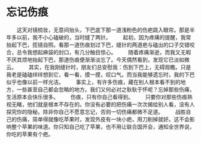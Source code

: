 # 忘记伤痕
　　这天对镜梳妆，无意间抬头，下巴底下那一道浅粉色的伤疤跳入眼帘。那是半年多以前，我不小心磕破的，当时缝了两针。 
　　起初，因为疼痛的提醒，我常抬起下巴，揽镜自照。看那一道伤痕划过下巴，缝针的两道疤与磕出的口子交错咬合，总令我想起麻袋的封口，有几分触目惊心。 
　　随着疼痛渐逝，而我又无暇不厌其烦地抬起下巴，那道伤痕便渐渐淡忘了。今天偶然看到，发现它已淡如微云。 
　　其实，在我刚缝针时，朋友们总安慰我：伤到下巴上，无碍观瞻。只是我老是磕磕绊绊想到它，看一看，摸一摸，叹口气。而当我能够遗忘时，我的下巴似乎也像以前一样光洁。 
　　事实上，有许多伤痕，藏在别人根本看不到的地方，一些甚至自己都会忽略的地方。我们又何必对之耿耿于怀呢？忘掉那些伤痛，生活原本会快乐很多。 
　　伤痕，只有你自己看得到。 
　　只要你对那些伤痕熟视无睹，他们就是根本不存在的。你没有必要的把伤痛一次次揭给别人看，没有人探究你的隐秘。除非你自己不愿意忘记，否则一切伤痛都微不足道。 
　　战胜自己的伤痛，简单得就像吃苹果时，发现外皮有一块小疤，用刀削掉就好。这不会影响整个苹果的味道。你只知自己吃了苹果，也不用让联合国开会，通知全世界说，你吃的苹果有个疤。
 